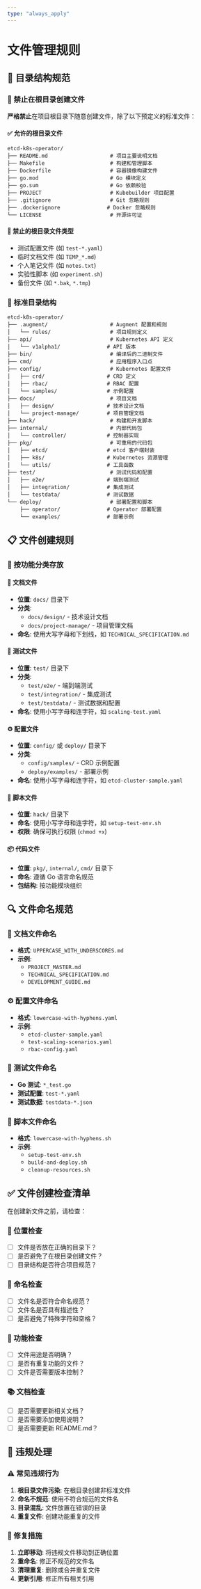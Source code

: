 ```yaml
---
type: "always_apply"
---
```


# 文件管理规则

## 📁 目录结构规范

### 🚫 禁止在根目录创建文件
**严格禁止**在项目根目录下随意创建文件，除了以下预定义的标准文件：

#### ✅ 允许的根目录文件
```
etcd-k8s-operator/
├── README.md                    # 项目主要说明文档
├── Makefile                     # 构建和管理脚本
├── Dockerfile                   # 容器镜像构建文件
├── go.mod                       # Go 模块定义
├── go.sum                       # Go 依赖校验
├── PROJECT                      # Kubebuilder 项目配置
├── .gitignore                   # Git 忽略规则
├── .dockerignore               # Docker 忽略规则
└── LICENSE                      # 开源许可证
```

#### 🚫 禁止的根目录文件类型
- 测试配置文件 (如 `test-*.yaml`)
- 临时文档文件 (如 `TEMP_*.md`)
- 个人笔记文件 (如 `notes.txt`)
- 实验性脚本 (如 `experiment.sh`)
- 备份文件 (如 `*.bak`, `*.tmp`)

### 📂 标准目录结构

```
etcd-k8s-operator/
├── .augment/                    # Augment 配置和规则
│   └── rules/                   # 项目规则定义
├── api/                         # Kubernetes API 定义
│   └── v1alpha1/               # API 版本
├── bin/                         # 编译后的二进制文件
├── cmd/                         # 应用程序入口点
├── config/                      # Kubernetes 配置文件
│   ├── crd/                    # CRD 定义
│   ├── rbac/                   # RBAC 配置
│   └── samples/                # 示例配置
├── docs/                        # 项目文档
│   ├── design/                 # 技术设计文档
│   └── project-manage/         # 项目管理文档
├── hack/                        # 构建和开发脚本
├── internal/                    # 内部代码包
│   └── controller/             # 控制器实现
├── pkg/                         # 可重用的代码包
│   ├── etcd/                   # etcd 客户端封装
│   ├── k8s/                    # Kubernetes 资源管理
│   └── utils/                  # 工具函数
├── test/                        # 测试代码和配置
│   ├── e2e/                    # 端到端测试
│   ├── integration/            # 集成测试
│   └── testdata/               # 测试数据
└── deploy/                      # 部署配置和脚本
    ├── operator/               # Operator 部署配置
    └── examples/               # 部署示例
```

## 📋 文件创建规则

### 🎯 按功能分类存放

#### 📄 文档文件
- **位置**: `docs/` 目录下
- **分类**:
  - `docs/design/` - 技术设计文档
  - `docs/project-manage/` - 项目管理文档
- **命名**: 使用大写字母和下划线，如 `TECHNICAL_SPECIFICATION.md`

#### 🧪 测试文件
- **位置**: `test/` 目录下
- **分类**:
  - `test/e2e/` - 端到端测试
  - `test/integration/` - 集成测试
  - `test/testdata/` - 测试数据和配置
- **命名**: 使用小写字母和连字符，如 `scaling-test.yaml`

#### ⚙️ 配置文件
- **位置**: `config/` 或 `deploy/` 目录下
- **分类**:
  - `config/samples/` - CRD 示例配置
  - `deploy/examples/` - 部署示例
- **命名**: 使用小写字母和连字符，如 `etcd-cluster-sample.yaml`

#### 🔧 脚本文件
- **位置**: `hack/` 目录下
- **命名**: 使用小写字母和连字符，如 `setup-test-env.sh`
- **权限**: 确保可执行权限 (`chmod +x`)

#### 📦 代码文件
- **位置**: `pkg/`, `internal/`, `cmd/` 目录下
- **命名**: 遵循 Go 语言命名规范
- **包结构**: 按功能模块组织

## 🔍 文件命名规范

### 📝 文档文件命名
- **格式**: `UPPERCASE_WITH_UNDERSCORES.md`
- **示例**: 
  - `PROJECT_MASTER.md`
  - `TECHNICAL_SPECIFICATION.md`
  - `DEVELOPMENT_GUIDE.md`

### ⚙️ 配置文件命名
- **格式**: `lowercase-with-hyphens.yaml`
- **示例**:
  - `etcd-cluster-sample.yaml`
  - `test-scaling-scenarios.yaml`
  - `rbac-config.yaml`

### 🧪 测试文件命名
- **Go 测试**: `*_test.go`
- **测试配置**: `test-*.yaml`
- **测试数据**: `testdata-*.json`

### 🔧 脚本文件命名
- **格式**: `lowercase-with-hyphens.sh`
- **示例**:
  - `setup-test-env.sh`
  - `build-and-deploy.sh`
  - `cleanup-resources.sh`

## ✅ 文件创建检查清单

在创建新文件之前，请检查：

### 📍 位置检查
- [ ] 文件是否放在正确的目录下？
- [ ] 是否避免了在根目录创建文件？
- [ ] 目录结构是否符合项目规范？

### 📛 命名检查
- [ ] 文件名是否符合命名规范？
- [ ] 文件名是否具有描述性？
- [ ] 是否避免了特殊字符和空格？

### 🎯 功能检查
- [ ] 文件用途是否明确？
- [ ] 是否有重复功能的文件？
- [ ] 文件是否需要版本控制？

### 📚 文档检查
- [ ] 是否需要更新相关文档？
- [ ] 是否需要添加使用说明？
- [ ] 是否需要更新 README.md？

## 🚨 违规处理

### ⚠️ 常见违规行为
1. **根目录文件污染**: 在根目录创建非标准文件
2. **命名不规范**: 使用不符合规范的文件名
3. **目录混乱**: 文件放置在错误的目录
4. **重复文件**: 创建功能重复的文件

### 🔧 修复措施
1. **立即移动**: 将违规文件移动到正确位置
2. **重命名**: 修正不规范的文件名
3. **清理重复**: 删除或合并重复文件
4. **更新引用**: 修正所有相关引用

